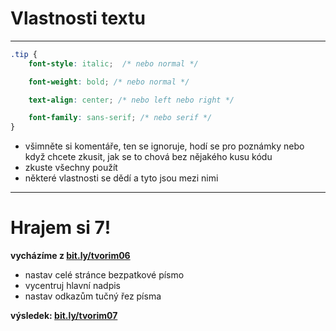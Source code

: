 <!-- .slide: data-state="c-slide-inter" -->

# Vlastnosti textu

---

```css
.tip { 
	font-style: italic;  /* nebo normal */

	font-weight: bold; /* nebo normal */

	text-align: center; /* nebo left nebo right */

	font-family: sans-serif; /* nebo serif */
}
```
<!-- .element: class="c-text-sm stretch" contenteditable="true" -->

>>>
* všimněte si komentáře, ten se ignoruje, hodí se pro poznámky nebo když chcete zkusit, jak se to chová bez nějakého kusu kódu
* zkuste všechny použít
* některé vlastnosti se dědí a tyto jsou mezi nimi

---

<!-- .slide: data-state="c-slide-task" -->

# Hrajem si 7!

**vycházíme z [bit.ly/tvorim06](http://bit.ly/tvorim06)**

* nastav celé stránce bezpatkové písmo
* vycentruj hlavní nadpis
* nastav odkazům tučný řez písma 

**výsledek: [bit.ly/tvorim07](http://bit.ly/tvorim07)** 
<!-- .element: class="c-text-xs" -->
